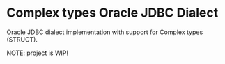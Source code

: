# Complex types Oracle JDBC Dialect
Oracle JDBC dialect implementation with support for Complex types (STRUCT).

NOTE: project is WIP!